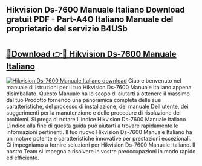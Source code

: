 ## Hikvision Ds-7600 Manuale Italiano Download gratuit PDF - Part-A4O Italiano Manuale del proprietario del servizio B4USb

# <h2><a href="http://dfclw55.blite.top/?on=Hikvision+Ds-7600+Manuale+Italiano">🔗Download 👉🔴 Hikvision Ds-7600 Manuale Italiano</a></h2>

[![Hikvision Ds-7600 Manuale Italiano download](https://i.imgur.com/lujVjoI.png)](http://dfclw55.blite.top/?on=Hikvision+Ds-7600+Manuale+Italiano)
Ciao e benvenuto nel manuale di Istruzioni per il tuo Hikvision Ds-7600 Manuale Italiano appena disimballato. Questo Manuale ha lo scopo di aiutarti a ottenere il massimo dal tuo Prodotto fornendo una panoramica completa delle sue caratteristiche, del processo di installazione, del manuale Dell'utente, dei suggerimenti per la manutenzione e delle procedure di risoluzione dei problemi. Si prega di notare L'indice Hikvision Ds-7600 Manuale Italiano L'indice alla fine di questa guida può aiutarti a trovare rapidamente le informazioni pertinenti. Il tuo nuovo Hikvision Ds-7600 Manuale Italiano ha un motore potente e caratteristiche innovative per prestazioni eccezionali. Ci impegniamo a fornire soluzioni per Hikvision Ds-7600 Manuale Italiano. Il nostro Team si impegna a risolvere le vostre preoccupazioni in modo rapido ed efficiente.
